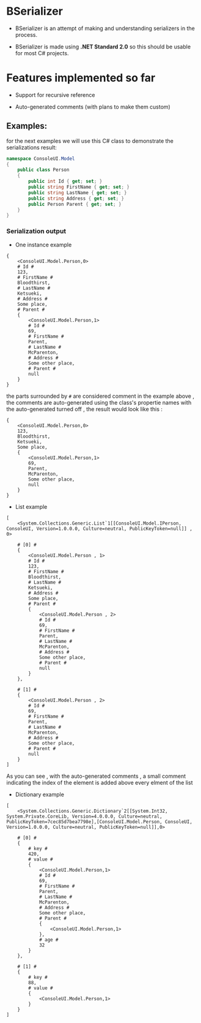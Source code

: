 # BSerializer

- BSerializer is an attempt of making and understanding serializers in the process.

- BSerializer is made using  **.NET Standard 2.0** so this should be usable for most C# projects. 

# Features implemented so far

- Support for recursive reference

- Auto-generated comments (with plans to make them custom)

## Examples:

for the next examples we will use this C# class to demonstrate the serializations result:

```csharp
namespace ConsoleUI.Model
{
    public class Person
    {
        public int Id { get; set; }
        public string FirstName { get; set; }
        public string LastName { get; set; }
        public string Address { get; set; }
        public Person Parent { get; set; }
    }
}
```

### Serialization output
- One instance example
```
{
	<ConsoleUI.Model.Person,0>
	# Id #
	123,
	# FirstName #
	Bloodthirst,
	# LastName #
	Ketsueki,
	# Address #
	Some place,
	# Parent #
	{
		<ConsoleUI.Model.Person,1>
		# Id #
		69,
		# FirstName #
		Parent,
		# LastName #
		McParenton,
		# Address #
		Some other place,
		# Parent #
		null
	}
}
```

the parts surrounded by ```#``` are considered comment
in the example above , the comments are auto-generated using the class's propertie names
with the auto-generated turned off , the result would look like this :

```
{
	<ConsoleUI.Model.Person,0>
	123,
	Bloodthirst,
	Ketsueki,
	Some place,
	{
		<ConsoleUI.Model.Person,1>
		69,
		Parent,
		McParenton,
		Some other place,
		null
	}
}
```

- List example
```
[
	<System.Collections.Generic.List`1[[ConsoleUI.Model.IPerson, ConsoleUI, Version=1.0.0.0, Culture=neutral, PublicKeyToken=null]] , 0>

	# [0] #
	{
		<ConsoleUI.Model.Person , 1>
		# Id #
		123,
		# FirstName #
		Bloodthirst,
		# LastName #
		Ketsueki,
		# Address #
		Some place,
		# Parent #
		{
			<ConsoleUI.Model.Person , 2>
			# Id #
			69,
			# FirstName #
			Parent,
			# LastName #
			McParenton,
			# Address #
			Some other place,
			# Parent #
			null
		}
	},

	# [1] #
	{
		<ConsoleUI.Model.Person , 2>
		# Id #
		69,
		# FirstName #
		Parent,
		# LastName #
		McParenton,
		# Address #
		Some other place,
		# Parent #
		null
	}
]
```
As you can see , with the auto-generated comments , a small comment indicating the index of the element is added above every elment of the list

- Dictionary example

```
[
	<System.Collections.Generic.Dictionary`2[[System.Int32, System.Private.CoreLib, Version=4.0.0.0, Culture=neutral, PublicKeyToken=7cec85d7bea7798e],[ConsoleUI.Model.Person, ConsoleUI, Version=1.0.0.0, Culture=neutral, PublicKeyToken=null]],0>

	# [0] #
	{
		# key #
		420,
		# value #
		{
			<ConsoleUI.Model.Person,1>
			# Id #
			69,
			# FirstName #
			Parent,
			# LastName #
			McParenton,
			# Address #
			Some other place,
			# Parent #
			{
				<ConsoleUI.Model.Person,1>
			},
			# age #
			32
		}
	},	

	# [1] #
	{
		# key #
		88,
		# value #
		{
			<ConsoleUI.Model.Person,1>
		}
	}
]
```
